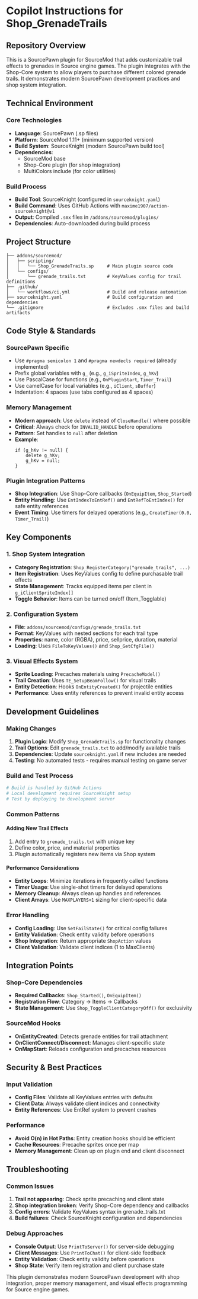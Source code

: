 # Copilot Instructions for Shop_GrenadeTrails

## Repository Overview
This is a SourcePawn plugin for SourceMod that adds customizable trail effects to grenades in Source engine games. The plugin integrates with the Shop-Core system to allow players to purchase different colored grenade trails. It demonstrates modern SourcePawn development practices and shop system integration.

## Technical Environment

### Core Technologies
- **Language**: SourcePawn (.sp files)
- **Platform**: SourceMod 1.11+ (minimum supported version)
- **Build System**: SourceKnight (modern SourcePawn build tool)
- **Dependencies**: 
  - SourceMod base
  - Shop-Core plugin (for shop integration)
  - MultiColors include (for color utilities)

### Build Process
- **Build Tool**: SourceKnight (configured in `sourceknight.yaml`)
- **Build Command**: Uses GitHub Actions with `maxime1907/action-sourceknight@v1`
- **Output**: Compiled `.smx` files in `/addons/sourcemod/plugins/`
- **Dependencies**: Auto-downloaded during build process

## Project Structure

```
├── addons/sourcemod/
│   ├── scripting/
│   │   └── Shop_GrenadeTrails.sp     # Main plugin source code
│   └── configs/
│       └── grenade_trails.txt        # KeyValues config for trail definitions
├── .github/
│   └── workflows/ci.yml              # Build and release automation
├── sourceknight.yaml                 # Build configuration and dependencies
└── .gitignore                        # Excludes .smx files and build artifacts
```

## Code Style & Standards

### SourcePawn Specific
- Use `#pragma semicolon 1` and `#pragma newdecls required` (already implemented)
- Prefix global variables with `g_` (e.g., `g_iSpriteIndex`, `g_hKv`)
- Use PascalCase for functions (e.g., `OnPluginStart`, `Timer_Trail`)
- Use camelCase for local variables (e.g., `iClient`, `sBuffer`)
- Indentation: 4 spaces (use tabs configured as 4 spaces)

### Memory Management
- **Modern approach**: Use `delete` instead of `CloseHandle()` where possible
- **Critical**: Always check for `INVALID_HANDLE` before operations
- **Pattern**: Set handles to `null` after deletion
- **Example**: 
  ```sourcepawn
  if (g_hKv != null) {
      delete g_hKv;
      g_hKv = null;
  }
  ```

### Plugin Integration Patterns
- **Shop Integration**: Use Shop-Core callbacks (`OnEquipItem`, `Shop_Started`)
- **Entity Handling**: Use `EntIndexToEntRef()` and `EntRefToEntIndex()` for safe entity references
- **Event Timing**: Use timers for delayed operations (e.g., `CreateTimer(0.0, Timer_Trail)`)

## Key Components

### 1. Shop System Integration
- **Category Registration**: `Shop_RegisterCategory("grenade_trails", ...)`
- **Item Registration**: Uses KeyValues config to define purchasable trail effects
- **State Management**: Tracks equipped items per client in `g_iClientSpriteIndex[]`
- **Toggle Behavior**: Items can be turned on/off (Item_Togglable)

### 2. Configuration System
- **File**: `addons/sourcemod/configs/grenade_trails.txt`
- **Format**: KeyValues with nested sections for each trail type
- **Properties**: name, color (RGBA), price, sellprice, duration, material
- **Loading**: Uses `FileToKeyValues()` and `Shop_GetCfgFile()`

### 3. Visual Effects System
- **Sprite Loading**: Precaches materials using `PrecacheModel()`
- **Trail Creation**: Uses `TE_SetupBeamFollow()` for visual trails
- **Entity Detection**: Hooks `OnEntityCreated()` for projectile entities
- **Performance**: Uses entity references to prevent invalid entity access

## Development Guidelines

### Making Changes
1. **Plugin Logic**: Modify `Shop_GrenadeTrails.sp` for functionality changes
2. **Trail Options**: Edit `grenade_trails.txt` to add/modify available trails
3. **Dependencies**: Update `sourceknight.yaml` if new includes are needed
4. **Testing**: No automated tests - requires manual testing on game server

### Build and Test Process
```bash
# Build is handled by GitHub Actions
# Local development requires SourceKnight setup
# Test by deploying to development server
```

### Common Patterns

#### Adding New Trail Effects
1. Add entry to `grenade_trails.txt` with unique key
2. Define color, price, and material properties
3. Plugin automatically registers new items via Shop system

#### Performance Considerations
- **Entity Loops**: Minimize iterations in frequently called functions
- **Timer Usage**: Use single-shot timers for delayed operations
- **Memory Cleanup**: Always clean up handles and references
- **Client Arrays**: Use `MAXPLAYERS+1` sizing for client-specific data

### Error Handling
- **Config Loading**: Use `SetFailState()` for critical config failures
- **Entity Validation**: Check entity validity before operations
- **Shop Integration**: Return appropriate `ShopAction` values
- **Client Validation**: Validate client indices (1 to MaxClients)

## Integration Points

### Shop-Core Dependencies
- **Required Callbacks**: `Shop_Started()`, `OnEquipItem()`
- **Registration Flow**: Category → Items → Callbacks
- **State Management**: Use `Shop_ToggleClientCategoryOff()` for exclusivity

### SourceMod Hooks
- **OnEntityCreated**: Detects grenade entities for trail attachment
- **OnClientConnect/Disconnect**: Manages client-specific state
- **OnMapStart**: Reloads configuration and precaches resources

## Security & Best Practices

### Input Validation
- **Config Files**: Validate all KeyValues entries with defaults
- **Client Data**: Always validate client indices and connectivity
- **Entity References**: Use EntRef system to prevent crashes

### Performance
- **Avoid O(n) in Hot Paths**: Entity creation hooks should be efficient
- **Cache Resources**: Precache sprites once per map
- **Memory Management**: Clean up on plugin end and client disconnect

## Troubleshooting

### Common Issues
1. **Trail not appearing**: Check sprite precaching and client state
2. **Shop integration broken**: Verify Shop-Core dependency and callbacks
3. **Config errors**: Validate KeyValues syntax in grenade_trails.txt
4. **Build failures**: Check SourceKnight configuration and dependencies

### Debug Approaches
- **Console Output**: Use `PrintToServer()` for server-side debugging
- **Client Messages**: Use `PrintToChat()` for client-side feedback
- **Entity Validation**: Check entity validity before operations
- **Shop State**: Verify item registration and client purchase state

This plugin demonstrates modern SourcePawn development with shop integration, proper memory management, and visual effects programming for Source engine games.